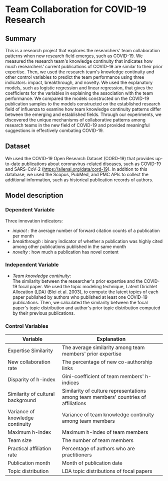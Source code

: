 # Team Collaboration for COVID-19 Research

## Summary
This is a research project that explores the researchers' team collaboration patterns when new research field emerges, such as COVID-19.
We measured the research team's knowledge continuity that indicates how much researchers' current publications of COVID-19 are similar to their prior expertise. Then, we used the research team's knowledge continuity and other control variables to predict the team performance using three indicators: impact, breakthrough, and novelty. We used the explanatory models, such as logistic regression and linear regression, that gives the coefficients for the variables in explaining the association with the team performance. We compared the models constructed on the COVID-19 publication samples to the models constructed on the established research field of influenza to examine how team knowledge continuity patterns differ between the emerging and established fields. Through our experiments, we discovered the unique mechanisms of collaborative patterns among research teams in the new field of COVID-19 and provided meaningful suggestions in effectively combating COVID-19.


## Dataset
We used the COVID-19 Open Research Dataset (CORD-19) that provides up-to-date publications about coronavirus-related diseases, such as COVID-19 and SARS-CoV-2 (https://allenai.org/data/cord-19). In addition to this database, we used the Scopus, PubMed, and PMC APIs to collect the additional information, such as historical publication records of authors.

## Model description
### Dependent Variable
Three innovation indicators: 
* *impact* : the average number of forward citation counts of a publication per month
* *breakthrough* : binary indicator of whether a publication was highly cited among other publications published in the same month
* *novelty* : how much a publication has novel content

### Independent Variable
* *Team knowledge continuity*: <br>
The similarity between the researcher's prior expertise and the COVID-19 focal paper.
We used the topic modeling technique, Latent Dirichlet Allocation (LDA) (Blei et al. 2003), to compute the latent topics of each paper published by authors who published at least one COVID-19 publications. Then, we calculated the similarity between the focal paper's topic distribution and author's prior topic distribution computed by their previous publications.

### Control Variables
|Variable|Explanation|
|--------|-----------|
|Expertise Similarity|The average similarity among team members' prior expertise|
|New collaboration rate|The percentage of new co-authorship links|
|Disparity of h-index|Gini-coefficient of team members' h-indices|
|Similarity of cultural background|Similarity of culture representations among team members' countries of affiliations|
|Variance of knowledge continuity|Variance of team knowledge continuity among team members|
|Maximum h-index|Maximum h-index of team members|
|Team size|The number of team members|
|Practical affiliation rate|Percentage of authors who are practitioners|
|Publication month|Month of publication date|
|Topic distribution|LDA topic distributions of focal papers|
